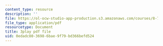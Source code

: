 ```yaml
---
content_type: resource
description: ''
file: https://ol-ocw-studio-app-production.s3.amazonaws.com/courses/8-701-introduction-to-nuclear-and-particle-physics-fall-2020/0edadc8036986bae9f79bd366befd524_cuUIPyD2pkU.pdf
file_type: application/pdf
resourcetype: Document
title: 3play pdf file
uid: 0edadc80-3698-6bae-9f79-bd366befd524
---
```

